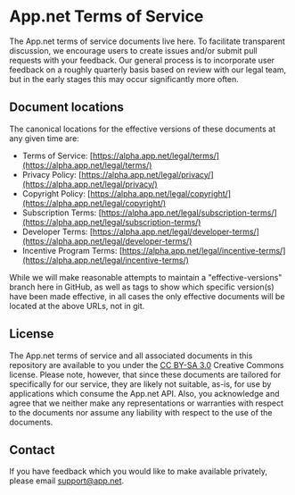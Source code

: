 # App.net Terms of Service

The App.net terms of service documents live here. To facilitate transparent discussion, we encourage users to create issues and/or
submit pull requests with your feedback. Our general process is to incorporate user feedback on a roughly quarterly basis based on
review with our legal team, but in the early stages this may occur significantly more often.

## Document locations

The canonical locations for the effective versions of these documents at any given time are:

* Terms of Service: [https://alpha.app.net/legal/terms/](https://alpha.app.net/legal/terms/)
* Privacy Policy: [https://alpha.app.net/legal/privacy/](https://alpha.app.net/legal/privacy/)
* Copyright Policy: [https://alpha.app.net/legal/copyright/](https://alpha.app.net/legal/copyright/)
* Subscription Terms: [https://alpha.app.net/legal/subscription-terms/](https://alpha.app.net/legal/subscription-terms/)
* Developer Terms: [https://alpha.app.net/legal/developer-terms/](https://alpha.app.net/legal/developer-terms/)
* Incentive Program Terms: [https://alpha.app.net/legal/incentive-terms/](https://alpha.app.net/legal/incentive-terms/)

While we will make reasonable attempts to maintain a "effective-versions" branch here in GitHub, as well as tags to show which specific version(s) have been made effective, in all cases the only effective documents will be located at the above URLs, not in git.

## License

The App.net terms of service and all associated documents in this repository are available to you under the [CC BY-SA 3.0](http://creativecommons.org/licenses/by-sa/3.0/) Creative Commons license. Please note, however, that since these documents are tailored for specifically for our service, they are likely not suitable, as-is, for use by applications which consume the App.net API. Also, you acknowledge and agree that we neither make any representations or warranties with respect to the documents nor assume any liability with respect to the use of the documents.

## Contact

If you have feedback which you would like to make available privately, please email support@app.net.
